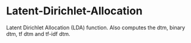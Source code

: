 # Latent-Dirichlet-Allocation
Latent Dirichlet Allocation (LDA) function. Also computes the dtm, binary dtm, tf dtm and tf-idf dtm.
